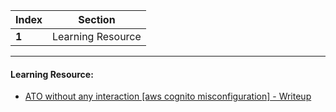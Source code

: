 Index | Section
---   | ---
**1** | Learning Resource

---

#### Learning Resource:

* [ATO without any interaction [aws cognito misconfiguration] - Writeup](https://shreyaskoli.medium.com/ato-without-any-interaction-aws-cognito-misconfiguration-d690f4b3da11)
